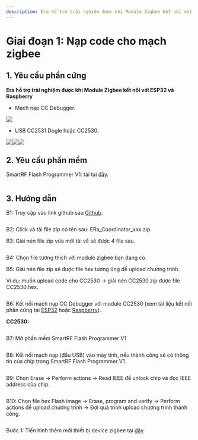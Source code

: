 ```yaml
---
description: Era hỗ trợ trải nghiệm được khi Module Zigbee kết nối với ESP32 và Raspberry
---
```


# Giai đoạn 1: Nạp code cho mạch zigbee

## 1. Yêu cầu phần cứng

**Era hỗ trợ trải nghiệm được khi Module Zigbee kết nối với ESP32 và Raspberry**

* Mạch nạp CC Debugger.

![](<../../../.gitbook/assets/image (68).png>)

* USB CC2531 Dogle hoặc CC2530.

![](<../../../.gitbook/assets/image (70).png>)![](<../../../.gitbook/assets/image (64).png>)![](<../../../.gitbook/assets/image (58).png>)

## 2. Yêu cầu phần mềm

SmartRF Flash Programmer V1: tải tại [đây](https://www.ti.com/tool/FLASH-PROGRAMMER#downloads).&#x20;

<figure><img src="../../../.gitbook/assets/image.png" alt=""><figcaption></figcaption></figure>

## 3. Hướng dẫn

B1: Truy cập vào link github sau [Github](https://github.com/eoh-jsc/era-lib/releases/latest).&#x20;

<figure><img src="../../../.gitbook/assets/image (1).png" alt=""><figcaption></figcaption></figure>

B2: Click và tải file zip có tên sau: ERa\_Coordinator\_xxx.zip.&#x20;

B3: Giải nén file zip vừa mới tải về sẽ được 4 file sau.&#x20;

<figure><img src="../../../.gitbook/assets/image (71).png" alt=""><figcaption></figcaption></figure>

B4: Chọn file tương thích với module zigbee bạn đang có.&#x20;

B5: Giải nén file zip sẽ được file hex tương ứng để upload chương trình.&#x20;

Ví dụ: muốn upload code cho CC2530 -> giải nén CC2530.zip được file CC2530.hex.&#x20;

<figure><img src="../../../.gitbook/assets/image (57).png" alt=""><figcaption></figcaption></figure>

B6: Kết nối mạch nạp CC Debugger với module CC2530 (xem tài liệu kết nối phần cứng tại [ESP32](https://2945081884-files.gitbook.io/\~/files/v0/b/gitbook-x-prod.appspot.com/o/spaces%2FmbHxg1WchiSe0ofLbqPf%2Fuploads%2FFvcdu2gGwrXsB0HQ9LQm%2F\[IU]%20Huong%20dan%20ESP32\_30Pin-CC2530.pdf?alt=media\&token=7a3a1fec-db4b-45e7-802d-42c5d5c5061d) hoặc [Raspberry](https://2945081884-files.gitbook.io/\~/files/v0/b/gitbook-x-prod.appspot.com/o/spaces%2FmbHxg1WchiSe0ofLbqPf%2Fuploads%2FvZnsGII5kCbo4XKgT6Yp%2F\[IU]%20Huong%20dan%20Raspberry%20Pi%203%20Model%20B%2B.pdf?alt=media\&token=c2f9dde1-13f0-46e0-a781-8ffe05f36ab0)).&#x20;

**CC2530:**

<figure><img src="../../../.gitbook/assets/image (69).png" alt=""><figcaption></figcaption></figure>

B7: Mở phần mềm SmartRF Flash Programmer V1

<figure><img src="../../../.gitbook/assets/image (72).png" alt=""><figcaption></figcaption></figure>

B8: Kết nối mạch nạp (đầu USB) vào máy tính, nếu thành công sẽ có thông tin của chip trong SmartRF Flash Programmer V1.

<figure><img src="../../../.gitbook/assets/image (61).png" alt=""><figcaption></figcaption></figure>

B9: Chọn Erase -> Perform actions -> Read IEEE để unlock chip và đọc IEEE address của chip.

<figure><img src="../../../.gitbook/assets/image (53).png" alt=""><figcaption></figcaption></figure>

B10: Chọn file hex Flash image -> Erase, program and verify -> Perform actions để upload chương trình -> Đợi quá trình upload chương trình thành công.

<figure><img src="../../../.gitbook/assets/image (2).png" alt=""><figcaption></figcaption></figure>

Bước 1: Tiến hình thêm mới thiết bị device zigbee tại [đây](zigbee-devices/giai-doan-2\_-cau-hinh-thong-so.md)&#x20;
